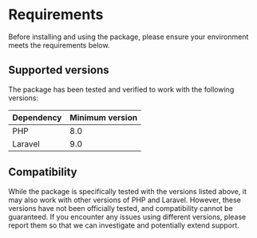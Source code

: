 # Requirements

Before installing and using the package, please ensure your environment meets the requirements below.

## Supported versions

The package has been tested and verified to work with the following versions:

| Dependency | Minimum version |
|------------|-----------------|
| PHP        | 8.0             |
| Laravel    | 9.0             |

## Compatibility

While the package is specifically tested with the versions listed above, it may also work with other versions of PHP and
Laravel. However, these versions have not been officially tested, and compatibility cannot be guaranteed. If you encounter
any issues using different versions, please report them so that we can investigate and potentially extend support.
